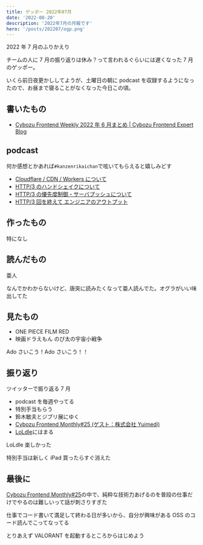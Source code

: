 ```yaml
---
title: ゲッポー 2022年07月
date: '2022-08-20'
description: '2022年7月の月報です'
hero: '/posts/202207/ogp.png'
---
```


2022 年 7 月のふりかえり

チームの人に 7 月の振り返りは休み？って言われるぐらいには遅くなった 7 月のゲッポー。

いくら前日夜更かししてようが、土曜日の朝に podcast を収録するようになったので、お昼まで寝ることがなくなった今日この頃。

## 書いたもの

- [Cybozu Frontend Weekly 2022 年 6 月まとめ | Cybozu Frontend Expert Blog](https://cybozu.github.io/frontend-expert/posts/frontend-weekly-2022-06)

## podcast

何か感想とかあれば`#kanzenrikaichan`で呟いてもらえると嬉しみどす

- [Cloudflare / CDN / Workers について](https://stand.fm/episodes/62bfa1357ce7cd00067557d3)
- [HTTP/3 のハンドシェイクについて](https://stand.fm/episodes/62d65cc89377488bb871cdb8)
- [HTTP/3 の優先度制御・サーバプッシュについて](https://stand.fm/episodes/62dc8ce3af95923291bb95de)
- [HTTP/3 回を終えて エンジニアのアウトプット](https://stand.fm/episodes/62e0ad4dd3139829ded7f682)

## 作ったもの

特になし

## 読んだもの

亜人

なんでかわからないけど、唐突に読みたくなって亜人読んでた。オグラがいい味出してた

## 見たもの

- ONE PIECE FILM RED
- 映画ドラえもん のび太の宇宙小戦争

Ado さいこう！Ado さいこう！！

## 振り返り

ツイッターで振り返る 7 月

- podcast を毎週やってる
- 特別手当もらう
- 鈴木敏夫とジブリ展にゆく
- [Cybozu Frontend Monthly#25 (ゲスト：株式会社 Yuimedi)](https://cybozu.connpass.com/event/254325/)
- [LoLdle](https://loldle.net/)にはまる

LoLdle 楽しかった

特別手当は新しく iPad 買ったらすぐ消えた

## 最後に

[Cybozu Frontend Monthly#25](https://cybozu.connpass.com/event/254325/)の中で、純粋な技術力あげるのを普段の仕事だけでやるのは難しいって話が刺さりすぎた

仕事でコード書いて満足して終わる日が多いから、自分が興味がある OSS のコード読んでこってなってる

とりあえず VALORANT を起動するところからはじめよう
